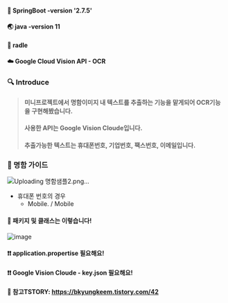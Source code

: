 #### 🍃 SpringBoot -version '2.7.5'
#### 🌏 java -version 11
#### 🐘 radle
#### ☁️ Google Cloud Vision API - OCR

### 🔍 Introduce  
> #### 미니프로젝트에서 명함이미지 내 텍스트를 추출하는 기능을 맡게되어 OCR기능을 구현해봤습니다.
> #### 사용한 API는 Google Vision Cloude입니다.
> #### 추출가능한 텍스트는 휴대폰번호, 기업번호, 팩스번호, 이메일입니다.


### 🔸 명함 가이드
![Uploading 명함샘플2.png…]()

+ 휴대폰 번호의 경우
  + Mobile. / Mobile


####  📃 패키지 및 클래스는 이렇습니다!
![image](https://user-images.githubusercontent.com/58963042/202008826-012cea8e-8200-49b6-90ac-0911850ff5d5.png)
#### ❗❗ application.propertise 필요해요!
#### ❗❗ Google Vision Cloude - key.json 필요해요!

#### 🔖 참고TSTORY: https://bkyungkeem.tistory.com/42


